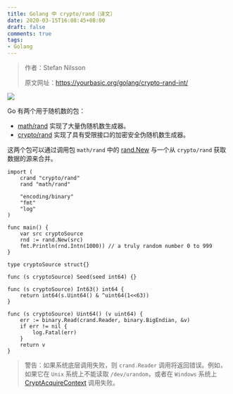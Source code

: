```yaml
---
title: Golang 中 crypto/rand（译文）
date: 2020-03-15T16:08:45+08:00
draft: false
comments: true
tags: 
- Golang
---
```


> 作者：Stefan Nilsson
> 
> 原文网址：https://yourbasic.org/golang/crypto-rand-int/

![](http://oss.yuguo.im/blog/202003/programmer.jpg)

Go 有两个用于随机数的包：

- [math/rand](https://golang.org/pkg/math/rand/ "math/rand") 实现了大量伪随机数生成器。 
- [crypto/rand](https://golang.org/pkg/crypto/rand/ "crypto/rand") 实现了具有受限接口的加密安全伪随机数生成器。

这两个包可以通过调用包 `math/rand` 中的 [rand.New](https://golang.org/pkg/math/rand/#New "rand.New") 与一个从 `crypto/rand` 获取数据的源来合并。

```golang
import (
    crand "crypto/rand"
    rand "math/rand"

    "encoding/binary"
    "fmt"
    "log"
)

func main() {
    var src cryptoSource
    rnd := rand.New(src)
    fmt.Println(rnd.Intn(1000)) // a truly random number 0 to 999
}

type cryptoSource struct{}

func (s cryptoSource) Seed(seed int64) {}

func (s cryptoSource) Int63() int64 {
    return int64(s.Uint64() & ^uint64(1<<63))
}

func (s cryptoSource) Uint64() (v uint64) {
    err := binary.Read(crand.Reader, binary.BigEndian, &v)
    if err != nil {
        log.Fatal(err)
    }
    return v
}
```
> 警告：如果系统底层调用失败，则 `crand.Reader` 调用将返回错误。例如，如果它在 `Unix` 系统上不能读取 `/dev/urandom`，或者在 `Windows` 系统上 [CryptAcquireContext](https://msdn.microsoft.com/en-us/library/windows/desktop/aa379886(v=vs.85).aspx "CryptAcquireContext") 调用失败。